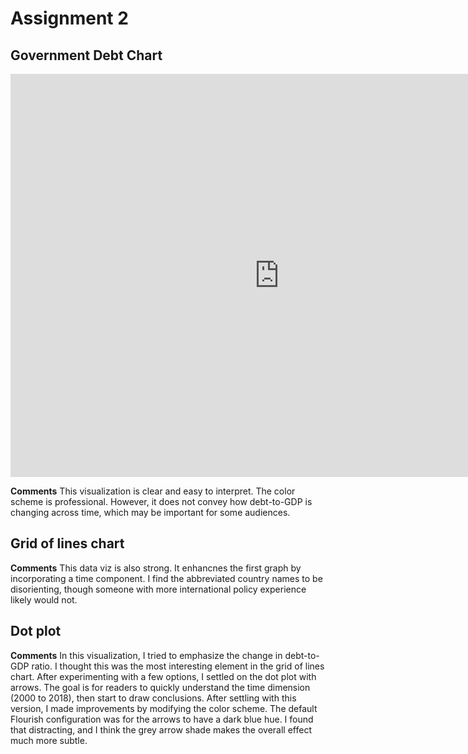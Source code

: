 # Assignment 2
## Government Debt Chart 
<iframe src="https://data.oecd.org/chart/6gMJ" width="860" height="645" style="border: 0" mozallowfullscreen="true" webkitallowfullscreen="true" allowfullscreen="true"><a href="https://data.oecd.org/chart/6gMJ" target="_blank">OECD Chart: General government debt, Total, % of GDP, Annual, 2018</a></iframe>

**Comments**
This visualization is clear and easy to interpret. The color scheme is professional. However, it does not convey how debt-to-GDP is changing across time, which may be important for some audiences.

## Grid of lines chart
<div class="flourish-embed flourish-chart" data-src="visualisation/5291034"><script src="https://public.flourish.studio/resources/embed.js"></script></div>

**Comments**
This data viz is also strong. It enhancnes the first graph by incorporating a time component. I find the abbreviated country names to be disorienting, though someone with more international policy experience likely would not.

## Dot plot
<div class="flourish-embed flourish-scatter" data-src="visualisation/5291113"><script src="https://public.flourish.studio/resources/embed.js"></script></div>

**Comments** 
In this visualization, I tried to emphasize the change in debt-to-GDP ratio. I thought this was the most interesting element in the grid of lines chart. After experimenting with a few options, I settled on the dot plot with arrows. The goal is for readers to quickly understand the time dimension (2000 to 2018), then start to draw conclusions. After settling with this version, I made improvements by modifying the color scheme. The default Flourish configuration was for the arrows to have a dark blue hue. I found that distracting, and I think the grey arrow shade makes the overall effect much more subtle.

